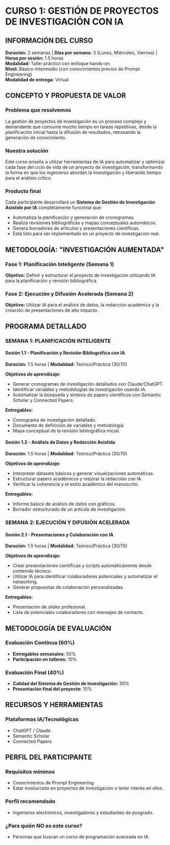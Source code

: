 
# CURSO 1: GESTIÓN DE PROYECTOS DE INVESTIGACIÓN CON IA

## **INFORMACIÓN DEL CURSO**

**Duración:** 2 semanas | **Días por semana:** 3 (Lunes, Miércoles, Viernes) | **Horas por sesión:** 1.5 horas  
**Modalidad:** Taller práctico con enfoque hands-on  
**Nivel:** Básico-Intermedio (con conocimientos previos de Prompt Engineering)  
**Modalidad de entrega:** Virtual

## **CONCEPTO Y PROPUESTA DE VALOR**

### **Problema que resolvemos**
La gestión de proyectos de investigación es un proceso complejo y demandante que consume mucho tiempo en tareas repetitivas, desde la planificación inicial hasta la difusión de resultados, retrasando la generación de conocimiento.

### **Nuestra solución**
Este curso enseña a utilizar herramientas de IA para automatizar y optimizar cada fase del ciclo de vida de un proyecto de investigación, transformando la forma en que los ingenieros abordan la investigación y liberando tiempo para el análisis crítico.

### **Producto final**
Cada participante desarrollará un **Sistema de Gestión de Investigación Asistido por IA** completamente funcional que:

- Automatiza la planificación y generación de cronogramas.
- Realiza revisiones bibliográficas y mapas conceptuales automáticos.
- Genera borradores de artículos y presentaciones científicas.
- Está listo para ser implementado en un proyecto de investigación real.

## **METODOLOGÍA: "INVESTIGACIÓN AUMENTADA"**

### **Fase 1: Planificación Inteligente (Semana 1)**
**Objetivo:** Definir y estructurar el proyecto de investigación utilizando IA para la planificación y revisión bibliográfica.

### **Fase 2: Ejecución y Difusión Acelerada (Semana 2)**
**Objetivo:** Utilizar IA para el análisis de datos, la redacción académica y la creación de presentaciones de alto impacto.

## **PROGRAMA DETALLADO**

### **SEMANA 1: PLANIFICACIÓN INTELIGENTE**

#### **Sesión 1.1 - Planificación y Revisión Bibliográfica con IA**
**Duración:** 1.5 horas | **Modalidad:** Teórico/Práctica (30/70)

**Objetivos de aprendizaje:**
- Generar cronogramas de investigación detallados con Claude/ChatGPT.
- Identificar variables y metodologías de investigación usando IA.
- Automatizar la búsqueda y síntesis de papers científicos con Semantic Scholar y Connected Papers.

**Entregables:**
- Cronograma de investigación detallado.
- Documento de definición de variables y metodología.
- Mapa conceptual de la revisión bibliográfica inicial.

#### **Sesión 1.2 - Análisis de Datos y Redacción Asistida**
**Duración:** 1.5 horas | **Modalidad:** Teórico/Práctica (30/70)

**Objetivos de aprendizaje:**
- Interpretar datasets básicos y generar visualizaciones automáticas.
- Estructurar papers académicos y mejorar la redacción con IA.
- Verificar la coherencia y el estilo académico del manuscrito.

**Entregables:**
- Informe básico de análisis de datos con gráficos.
- Borrador estructurado de un artículo de investigación.

### **SEMANA 2: EJECUCIÓN Y DIFUSIÓN ACELERADA**

#### **Sesión 2.1 - Presentaciones y Colaboración con IA**
**Duración:** 1.5 horas | **Modalidad:** Teórico/Práctica (30/70)

**Objetivos de aprendizaje:**
- Crear presentaciones científicas y scripts automáticamente desde contenido técnico.
- Utilizar IA para identificar colaboradores potenciales y automatizar el networking.
- Generar propuestas de colaboración personalizadas.

**Entregables:**
- Presentación de slides profesional.
- Lista de potenciales colaboradores con mensajes de contacto.

## **METODOLOGÍA DE EVALUACIÓN**

### **Evaluación Continua (60%)**
- **Entregables semanales:** 50%
- **Participación en talleres:** 10%

### **Evaluación Final (40%)**
- **Calidad del Sistema de Gestión de Investigación:** 30%
- **Presentación final del proyecto:** 10%

## **RECURSOS Y HERRAMIENTAS**

### **Plataformas IA/Tecnológicas**
- ChatGPT / Claude
- Semantic Scholar
- Connected Papers

## **PERFIL DEL PARTICIPANTE**

### **Requisitos mínimos**
- Conocimientos de Prompt Engineering.
- Estar involucrado en proyectos de investigación o tener interés en ellos.

### **Perfil recomendado**
- Ingenieros electrónicos, investigadores y estudiantes de posgrado.

### **¿Para quién NO es este curso?**
- Personas que buscan un curso de programación avanzada en IA.

